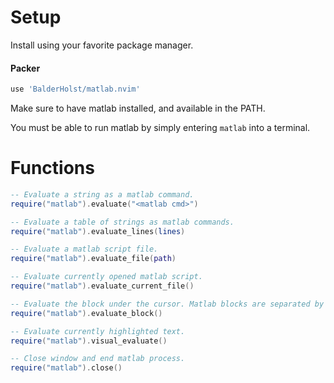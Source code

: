 # Setup
Install using your favorite package manager.

#### Packer
```lua
use 'BalderHolst/matlab.nvim'
```

Make sure to have matlab installed, and available in the PATH.

You must be able to run matlab by simply entering `matlab` into a terminal.


# Functions

```lua
-- Evaluate a string as a matlab command.
require("matlab").evaluate("<matlab cmd>")
```

```lua
-- Evaluate a table of strings as matlab commands.
require("matlab").evaluate_lines(lines)
```

```lua
-- Evaluate a matlab script file.
require("matlab").evaluate_file(path)
```

```lua
-- Evaluate currently opened matlab script.
require("matlab").evaluate_current_file()
```

```lua
-- Evaluate the block under the cursor. Matlab blocks are separated by comments beginning with `%%`.
require("matlab").evaluate_block()
```

```lua
-- Evaluate currently highlighted text.
require("matlab").visual_evaluate()
```

```lua
-- Close window and end matlab process.
require("matlab").close()
```

